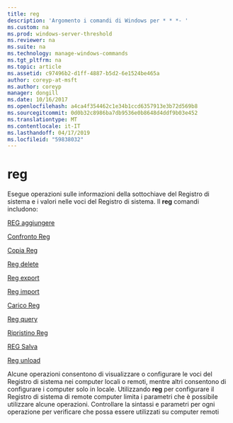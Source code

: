 ```yaml
---
title: reg
description: 'Argomento i comandi di Windows per * * *- '
ms.custom: na
ms.prod: windows-server-threshold
ms.reviewer: na
ms.suite: na
ms.technology: manage-windows-commands
ms.tgt_pltfrm: na
ms.topic: article
ms.assetid: c97496b2-d1ff-4887-b5d2-6e1524be465a
author: coreyp-at-msft
ms.author: coreyp
manager: dongill
ms.date: 10/16/2017
ms.openlocfilehash: a4ca4f354462c1e34b1ccd6357913e3b72d569b8
ms.sourcegitcommit: 0d0b32c8986ba7db9536e0b8648d4ddf9b03e452
ms.translationtype: MT
ms.contentlocale: it-IT
ms.lasthandoff: 04/17/2019
ms.locfileid: "59838032"
---
```

# <a name="reg"></a>reg



Esegue operazioni sulle informazioni della sottochiave del Registro di sistema e i valori nelle voci del Registro di sistema. Il **reg** comandi includono:

[REG aggiungere](reg-add.md)

[Confronto Reg](reg-compare.md)

[Copia Reg](reg-copy.md)

[Reg delete](reg-delete.md)

[Reg export](reg-export.md)

[Reg import](reg-import.md)

[Carico Reg](reg-load.md)

[Reg query](reg-query.md)

[Ripristino Reg](reg-restore.md)

[REG Salva](reg-save.md)

[Reg unload](reg-unload.md)

Alcune operazioni consentono di visualizzare o configurare le voci del Registro di sistema nei computer locali o remoti, mentre altri consentono di configurare i computer solo in locale. Utilizzando **reg** per configurare il Registro di sistema di remote computer limita i parametri che è possibile utilizzare alcune operazioni. Controllare la sintassi e parametri per ogni operazione per verificare che possa essere utilizzati su computer remoti